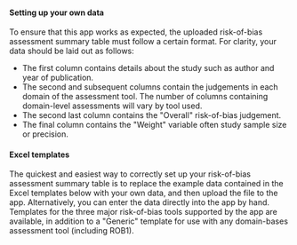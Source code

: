 #### __Setting up your own data__
To ensure that this app works as expected, the uploaded risk-of-bias assessment summary table must follow a certain format.
For clarity, your data should be laid out as follows:
  * The first column contains details about the study such as author and year of publication.
  * The second and subsequent columns contain the judgements in each domain of the assessment tool. The number of columns containing domain-level assessments will vary by tool used.
  * The second last column contains the "Overall" risk-of-bias judgement.
  * The final column contains the "Weight" variable often study sample size or precision.  
  

#### __Excel templates__                
The quickest and easiest way to correctly set up your risk-of-bias assessment summary table is to replace the example data contained in the Excel templates below with your own data, and then upload the file to the app. Alternatively, you can enter the data directly into the app by hand. Templates for the three major risk-of-bias tools supported by the app are available, in addition to a "Generic" template for use with any domain-bases assessment tool (including ROB1).
